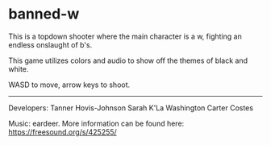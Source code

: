 # banned-w

This is a topdown shooter where the main character is a w, fighting an endless onslaught of b's.

This game utilizes colors and audio to show off the themes of black and white.

WASD to move, arrow keys to shoot.

-----

Developers: Tanner Hovis-Johnson Sarah K'La Washington Carter Costes

Music: eardeer. More information can be found here: https://freesound.org/s/425255/